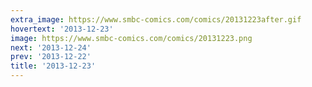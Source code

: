 ```yaml
---
extra_image: https://www.smbc-comics.com/comics/20131223after.gif
hovertext: '2013-12-23'
image: https://www.smbc-comics.com/comics/20131223.png
next: '2013-12-24'
prev: '2013-12-22'
title: '2013-12-23'
---
```

